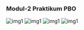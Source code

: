 ### Modul-2 Praktikum PBO

<img src="https://wagito.my.id/public/pbo-prak/PBO%20Modul%2002/1.png" alt="img1">
<img src="https://wagito.my.id/public/pbo-prak/PBO%20Modul%2002/2.png" alt="img1">
<img src="https://wagito.my.id/public/pbo-prak/PBO%20Modul%2002/3.png" alt="img1">
<img src="https://wagito.my.id/public/pbo-prak/PBO%20Modul%2002/4.png" alt="img1">  

